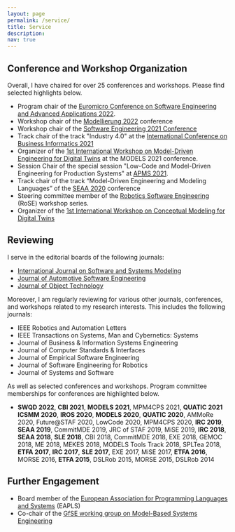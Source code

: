 ```yaml
---
layout: page
permalink: /service/
title: Service
description: 
nav: true
---
```


## Conference and Workshop Organization

Overall, I have chaired for over 25 conferences and workshops. Please find selected highlights below.

- Program chair of the [Euromicro Conference on Software Engineering and Advanced Applications 2022](https://dsd-seaa2022.iuma.ulpgc.es/).
- Workshop chair of the [Modellierung 2022](https://qfam.gi.de/modellierung2022) conference
- Workshop chair of the [Software Engineering 2021 Conference](https://www.se-2022.de/)
- Track chair of the track "Industry 4.0" at the [International Conference on Business Informatics 2021](https://cbi2021.events.unibz.it/)
- Organizer of the [1st International Workshop on Model-Driven Engineering for Digital Twins](http://gemoc.org/events/moddit2021.html) at the MODELS 2021 conference. 
- Session Chair of the special session "Low-Code and Model-Driven Engineering for Production Systems" at [APMS 2021](https://www.apms-conference.org/).
- Track chair of the track “Model-Driven Engineering and Modeling Languages” of the [SEAA 2020](https://dsd-seaa2020.um.si/seaa/) conference
- Steering committee member of the [Robotics Software Engineering](https://rose-workshops.github.io/) (RoSE) workshop series.
- Organizer of the [1st International Workshop on Conceptual Modeling for Digital Twins](https://comodity.github.io/)

## Reviewing

I serve in the editorial boards of the following journals:

- [International Journal on Software and Systems Modeling](https://www.sosym.org/) 
- [Journal of Automotive Software Engineering](https://www.atlantis-press.com/journals/jase)
- [Journal of Object Technology](http://www.jot.fm/)

Moreover, I am regularly reviewing for various other journals, conferences, and workshops related to my research interests. This includes the following journals:

- IEEE Robotics and Automation Letters
- IEEE Transactions on Systems, Man and Cybernetics: Systems
- Journal of Business & Information Systems Engineering 
- Journal of Computer Standards & Interfaces
- Journal of Empirical Software Engineering
- Journal of Software Engineering for Robotics
- Journal of Systems and Software

As well as selected conferences and workshops. Program committee memberships for conferences are highlighted below.

- **SWQD 2022**, **CBI 2021**, **MODELS 2021**,  MPM4CPS 2021,  **QUATIC 2021**  **ICSMM 2020**,  **IROS 2020**,  **MODELS 2020**,  **QUATIC 2020**,  AMMoRe 2020, Future@STAF 2020,  LowCode 2020,  MPM4CPS 2020,  **IRC 2019**,  **SEAA 2019**, CommitMDE 2019, JRC of STAF 2019,  MiSE 2019,  **IRC 2018**,  **SEAA 2018**,  **SLE 2018**,  CBI 2018,  CommitMDE 2018, EXE 2018, GEMOC 2018,  ME 2018,  MEKES 2018,  MODELS Tools Track 2018,  SPLTea 2018,  **ETFA 2017**,  **IRC 2017**, **SLE 2017**,  EXE 2017, MiSE 2017,  **ETFA 2016**,  MORSE 2016, 
**ETFA 2015**,  DSLRob 2015,  MORSE 2015,  DSLRob 2014

## Further Engagement

- Board member of the [European Association for Programming Languages and Systems](https://eapls.org/) (EAPLS) 
- Co-chair of the [GfSE working group on Model-Based Systems Engineering](https://www.gfse.de/mbse-home)

